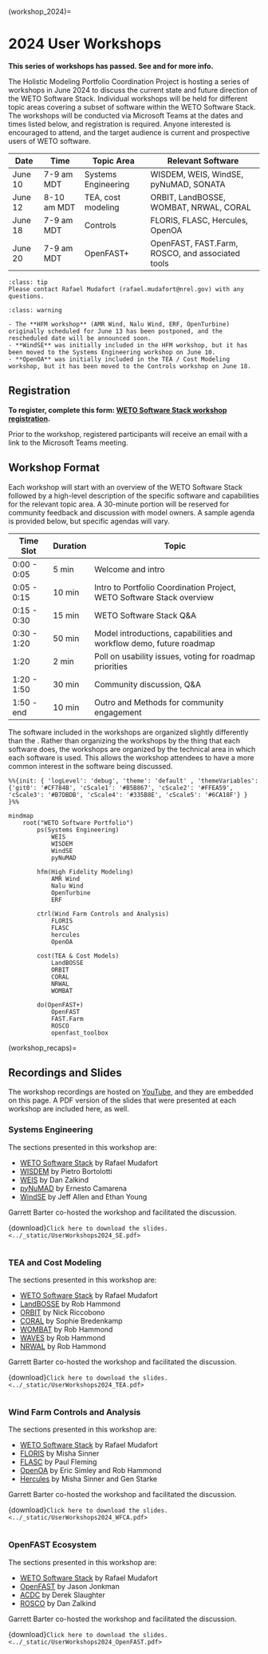 (workshop_2024)=
# 2024 User Workshops

**This series of workshops has passed. See [](workshop_recaps) and [](workshop_2024_report_top) for more info.**

The Holistic Modeling Portfolio Coordination Project is hosting a series of workshops in June 2024
to discuss the current state and future direction of the WETO Software Stack.
Individual workshops will be held for different topic areas covering a subset of software
within the WETO Software Stack.
The workshops will be conducted via Microsoft Teams at the dates and times listed below,
and registration is required.
Anyone interested is encouraged to attend, and the target audience is current and prospective
users of WETO software.

| Date | Time | Topic Area | Relevant Software |
| ---- | ---- | ---------- | ----------------- |
| June 10 | 7-9 am MDT | Systems Engineering | WISDEM, WEIS, WindSE, pyNuMAD, SONATA |
| June 12 | 8-10 am MDT | TEA, cost modeling | ORBIT, LandBOSSE, WOMBAT, NRWAL, CORAL |
| June 18 | 7-9 am MDT | Controls | FLORIS, FLASC, Hercules, OpenOA |
| June 20 | 7-9 am MDT | OpenFAST+ | OpenFAST, FAST.Farm, ROSCO, and associated tools |

`````{admonition} Contact
:class: tip
Please contact Rafael Mudafort (rafael.mudafort@nrel.gov) with any questions.
`````

`````{admonition} Schedule Changes
:class: warning

- The **HFM workshop** (AMR Wind, Nalu Wind, ERF, OpenTurbine) originally scheduled for June 13 has been postponed, and the rescheduled date will be announced soon.
- **WindSE** was initially included in the HFM workshop, but it has been moved to the Systems Engineering workshop on June 10.
- **OpenOA** was initially included in the TEA / Cost Modeling workshop, but it has been moved to the Controls workshop on June 18.
`````

## Registration

**To register, complete this form: [WETO Software Stack workshop registration](https://docs.google.com/forms/d/1Pbk34YmhjRBEsnPteqY8OLgjxsq82TkWULCVhABwuHY/edit).**

Prior to the workshop, registered participants will receive an email with a link
to the Microsoft Teams meeting.

## Workshop Format

Each workshop will start with an overview of the WETO Software Stack followed by
a high-level description of the specific software and capabilities for the relevant
topic area.
A 30-minute portion will be reserved for community feedback and discussion with model owners.
A sample agenda is provided below, but specific agendas will vary.

| Time Slot | Duration | Topic |
| --------- | -------- | ----- |
| 0:00 - 0:05 |  5 min | Welcome and intro |
| 0:05 - 0:15 | 10 min | Intro to Portfolio Coordination Project, WETO Software Stack overview |
| 0:15 - 0:30 | 15 min | WETO Software Stack Q&A |
| 0:30 - 1:20 | 50 min | Model introductions, capabilities and workflow demo, future roadmap |
| 1:20        |  2 min | Poll on usability issues, voting for roadmap priorities |
| 1:20 - 1:50 | 30 min | Community discussion, Q&A |
| 1:50 -  end | 10 min | Outro and Methods for community engagement |

The software included in the workshops are organized slightly differently than the [](software_listing).
Rather than organizing the workshops by the thing that each software does, the workshops are
organized by the technical area in which each software is used.
This allows the workshop attendees to have a more common interest in the software being discussed.

```{mermaid}
%%{init: { 'logLevel': 'debug', 'theme': 'default' , 'themeVariables': {'git0': '#CF784B', 'cScale1': '#B5B867', 'cScale2': '#FFEA59', 'cScale3': '#B7DBDB', 'cScale4': '#335B8E', 'cScale5': '#6CA18F'} }  }%%

mindmap
    root("WETO Software Portfolio")
        ps(Systems Engineering)
            WEIS
            WISDEM
            WindSE
            pyNuMAD

        hfm(High Fidelity Modeling)
            AMR Wind
            Nalu Wind
            OpenTurbine
            ERF

        ctrl(Wind Farm Controls and Analysis)
            FLORIS
            FLASC
            hercules
            OpenOA

        cost(TEA & Cost Models)
            LandBOSSE
            ORBIT
            CORAL
            NRWAL
            WOMBAT

        do(OpenFAST+)
            OpenFAST
            FAST.Farm
            ROSCO
            openfast_toolbox
```

(workshop_recaps)=
## Recordings and Slides

The workshop recordings are hosted on [YouTube](https://www.youtube.com/playlist?list=PL6ksUtsZI1dwRXeWFCmJT6cEN1xijsHJz),
and they are embedded on this page.
A PDF version of the slides that were presented at each workshop are included here, as well.

### Systems Engineering

The sections presented in this workshop are:
- [WETO Software Stack](https://nrel.github.io/WETOStack) by Rafael Mudafort
- [WISDEM](https://github.com/WISDEM/WISDEM) by Pietro Bortolotti
- [WEIS](https://github.com/WISDEM/WEIS) by Dan Zalkind
- [pyNuMAD](https://github.com/sandialabs/pyNuMAD) by Ernesto Camarena
- [WindSE](https://github.com/NREL/WindSE) by Jeff Allen and Ethan Young

Garrett Barter co-hosted the workshop and facilitated the discussion.

{download}`Click here to download the slides.<../_static/UserWorkshops2024_SE.pdf>`

```{youtube} urab_dN12Ws
```

### TEA and Cost Modeling

The sections presented in this workshop are:
- [WETO Software Stack](https://nrel.github.io/WETOStack) by Rafael Mudafort
- [LandBOSSE](https://github.com/WISDEM/LandBOSSE) by Rob Hammond
- [ORBIT](https://github.com/WISDEM/ORBIT) by Nick Riccobono
- [CORAL](https://github.com/NREL/CORAL) by Sophie Bredenkamp
- [WOMBAT](https://github.com/WISDEM/WOMBAT) by Rob Hammond
- [WAVES](https://github.com/NREL/WAVES) by Rob Hammond
- [NRWAL](https://github.com/NREL/NRWAL) by Rob Hammond

Garrett Barter co-hosted the workshop and facilitated the discussion.

{download}`Click here to download the slides.<../_static/UserWorkshops2024_TEA.pdf>`

```{youtube} keT7KcBHmgM
```

### Wind Farm Controls and Analysis

The sections presented in this workshop are:
- [WETO Software Stack](https://nrel.github.io/WETOStack) by Rafael Mudafort
- [FLORIS](https://github.com/NREL/FLORIS) by Misha Sinner
- [FLASC](https://github.com/NREL/FLASC) by Paul Fleming
- [OpenOA](https://github.com/NREL/OpenOA) by Eric Simley and Rob Hammond
- [Hercules](https://github.com/NREL/Hercules) by Misha Sinner and Gen Starke

Garrett Barter co-hosted the workshop and facilitated the discussion.

{download}`Click here to download the slides.<../_static/UserWorkshops2024_WFCA.pdf>`

```{youtube} f-w6whxIBrA
```

### OpenFAST Ecosystem

The sections presented in this workshop are:
- [WETO Software Stack](https://nrel.github.io/WETOStack) by Rafael Mudafort
- [OpenFAST](https://github.com/NREL/FLORIS) by Jason Jonkman
- [ACDC](https://github.com/NREL/FLASC) by Derek Slaughter
- [ROSCO](https://github.com/NREL/OpenOA) by Dan Zalkind

Garrett Barter co-hosted the workshop and facilitated the discussion.

{download}`Click here to download the slides.<../_static/UserWorkshops2024_OpenFAST.pdf>`

```{youtube} cadiJ4_FGXc
```
